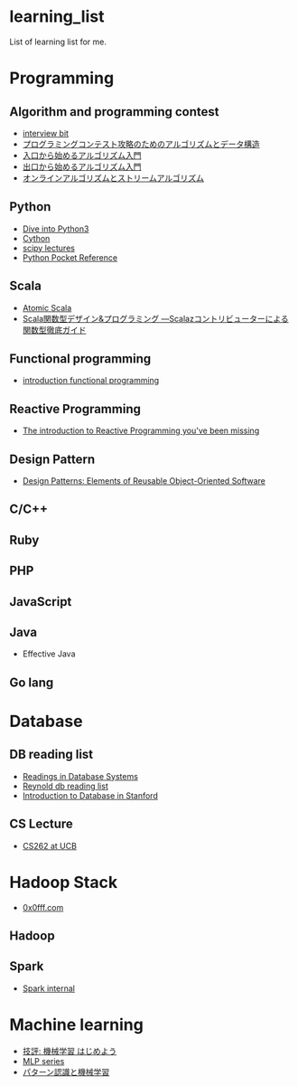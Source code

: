 # learning_list

List of learning list for me. 

# Programming
## Algorithm and programming contest
- [interview bit](https://www.interviewbit.com/)
- [プログラミングコンテスト攻略のためのアルゴリズムとデータ構造]()
- [入口から始めるアルゴリズム入門](http://www.amazon.co.jp/gp/product/4320121678)
- [出口から始めるアルゴリズム入門](http://www.amazon.co.jp/dp/4320121686)
- [オンラインアルゴリズムとストリームアルゴリズム](http://www.amazon.co.jp/dp/4320121716)

## Python
- [Dive into Python3](http://www.diveintopython3.net/)
- [Cython](http://www.amazon.co.jp/Cython-Kurt-W-Smith-ebook/dp/B00SNS9JFI)
- [scipy lectures](http://www.scipy-lectures.org/)
- [Python Pocket Reference]()

## Scala
- [Atomic Scala](http://www.atomicscala.com/)
- [Scala関数型デザイン&プログラミング ―Scalazコントリビューターによる関数型徹底ガイド](http://www.amazon.co.jp/Scala-Scalaz-Paul-Chiusano-ebook/dp/B00WM54V5Q)


## Functional programming
- [introduction functional programming](https://www.edx.org/course/introduction-functional-programming-delftx-fp101x-0)

## Reactive Programming
- [The introduction to Reactive Programming you've been missing](https://gist.github.com/staltz/868e7e9bc2a7b8c1f754)


## Design Pattern
- [Design Patterns: Elements of Reusable Object-Oriented Software]()


## C/C++

## Ruby

## PHP

## JavaScript

## Java
- Effective Java

## Go lang

# Database
## DB reading list
- [Readings in Database Systems](http://www.redbook.io/pdf/redbook-5th-edition.pdf)
- [Reynold db reading list](https://github.com/rxin/db-readings)
- [Introduction to Database in Stanford](https://lagunita.stanford.edu/courses/DB/RDB/SelfPaced/about)

## CS Lecture
- [CS262 at UCB](https://www.cs.berkeley.edu/~brewer/cs262/)

# Hadoop Stack
- [0x0fff.com](http://0x0fff.com/)


## Hadoop
## Spark
- [Spark internal](https://github.com/JerryLead/SparkInternals/tree/master/markdown/english)


# Machine learning
- [技評: 機械学習 はじめよう](http://gihyo.jp/dev/serial/01/machine-learning)
- [MLP series](http://www.kspub.co.jp/book/series/S043.html)
- [パターン認識と機械学習](http://www.amazon.co.jp/dp/4621061224)
